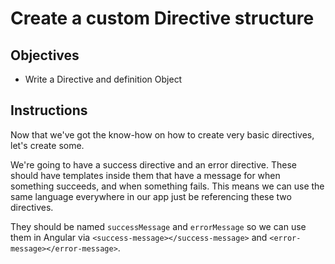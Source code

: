 # Create a custom Directive structure

## Objectives

- Write a Directive and definition Object

## Instructions

Now that we've got the know-how on how to create very basic directives, let's create some.

We're going to have a success directive and an error directive. These should have templates inside them that have a message for when something succeeds, and when something fails. This means we can use the same language everywhere in our app just be referencing these two directives.

They should be named `successMessage` and `errorMessage` so we can use them in Angular via `<success-message></success-message>` and `<error-message></error-message>`.